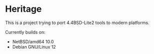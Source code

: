 # Heritage
This is a project trying to port 4.4BSD-Lite2 tools to modern platforms.

Currently builds on:
 - NetBSD/amd64 10.0
 - Debian GNU/Linux 12
